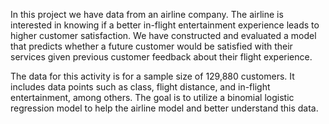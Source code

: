 In this project we have data from an airline company. The airline is interested in knowing if a better in-flight entertainment experience leads 
to higher customer satisfaction. We have constructed and evaluated a model that predicts whether a future customer would be satisfied 
with their services given previous customer feedback about their flight experience.

The data for this activity is for a sample size of 129,880 customers. It includes data points such as class, flight distance, and in-flight 
entertainment, among others. The goal is to utilize a binomial logistic regression model to help the airline model and better understand this 
data.
